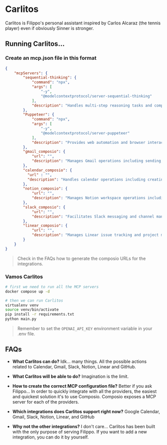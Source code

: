 # Carlitos

Carlitos is Filippo's personal assistant inspired by Carlos Alcaraz (the tennis player) even if obviously Sinner is stronger.

## Running Carlitos...

### Create an mcp.json file in this format

```json
{
    "mcpServers": {
        "sequential-thinking": {
            "command": "npx",
            "args": [
                "-y",
                "@modelcontextprotocol/server-sequential-thinking"
            ],
            "description": "Handles multi-step reasoning tasks and complex problem solving requiring sequential thinking"
        },
        "Puppeteer": {
            "command": "npx",
            "args": [
                "-y",
                "@modelcontextprotocol/server-puppeteer"
            ],
            "description": "Provides web automation and browser interaction capabilities"
        },
        "gmail_composio": {
            "url": "",
            "description": "Manages Gmail operations including sending, reading, and organizing emails"
        },
        "calendar_composio": {
          "url" : "",
          "description": "Handles calendar operations including creating, updating, and scheduling events"
        },
        "notion_composio": {
            "url": "",
            "description": "Manages Notion workspace operations including pages, databases, and content"
        },
        "slack_composio": {
            "url": "",
            "description": "Facilitates Slack messaging and channel management operations"
        },
        "linear_composio": {
            "url": "",
            "description": "Manages Linear issue tracking and project management operations"
        }
    }
}
```

> Check in the FAQs how to generate the composio URLs for the integrations.

### Vamos Carlitos

```bash
# first we need to run all the MCP servers
docker compose up -d

# then we can run Carlitos
virtualenv venv
source venv/bin/activate
pip install -r requirements.txt
python main.py
```

> Remember to set the `OPENAI_API_KEY` environment variable in your .env file.

## FAQs

- **What Carlitos can do?** Idk... many things. All the possible actions related to Calendar, Gmail, Slack, Notion, Linear and GitHub.

- **What Carlitos will be able to do?** Imagination is the limit.

- **How to create the correct MCP configuration file?** Better if you ask Filippo... In order to quickly integrate with all the providers, the easiest and quickest solution it's to use Composio. Composio exposes a MCP server for each of the providers.

- **Which integrations does Carlitos support right now?** Google Calendar, Gmail, Slack, Notion, Linear, and GitHub

- **Why not the other integrations?** I don't care... Carlitos has been built with the only purpose of serving Filippo. If you want to add a new integration, you can do it by yourself.